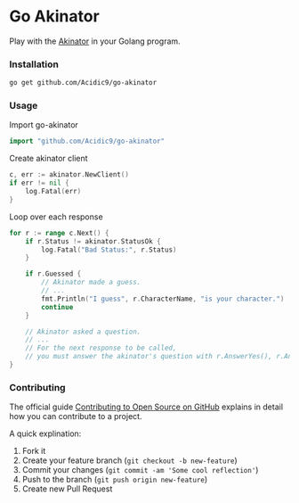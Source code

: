 # Go Akinator
Play with the [Akinator](https://en.akinator.com) in your Golang program.

### Installation
```bash
go get github.com/Acidic9/go-akinator
```

### Usage
Import go-akinator
```go
import "github.com/Acidic9/go-akinator"
```

Create akinator client
```go
c, err := akinator.NewClient()
if err != nil {
    log.Fatal(err)
}
```

Loop over each response
```go
for r := range c.Next() {
	if r.Status != akinator.StatusOk {
		log.Fatal("Bad Status:", r.Status)
	}

	if r.Guessed {
		// Akinator made a guess.
		// ...
		fmt.Println("I guess", r.CharacterName, "is your character.")
		continue
	}

	// Akinator asked a question.
	// ...
	// For the next response to be called,
	// you must answer the akinator's question with r.AnswerYes(), r.AnswerNo(), etc.
}
```

### Contributing
The official guide [Contributing to Open Source on GitHub](https://guides.github.com/activities/contributing-to-open-source/#contributing) explains in detail how you can contribute to a project.

A quick explination:

1. Fork it
2. Create your feature branch (`git checkout -b new-feature`)
3. Commit your changes (`git commit -am 'Some cool reflection'`)
4. Push to the branch (`git push origin new-feature`)
5. Create new Pull Request
